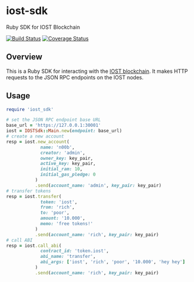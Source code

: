 # iost-sdk
Ruby SDK for IOST Blockchain

[![Build Status](https://travis-ci.org/BinaryStorms/iost-sdk.svg?branch=master)](https://travis-ci.org/BinaryStorms/iost-sdk)
[![Coverage Status](https://coveralls.io/repos/github/BinaryStorms/iost-sdk/badge.svg?branch=feature_models_for_response)](https://coveralls.io/github/BinaryStorms/iost-sdk?branch=master)

## Overview

This is a Ruby SDK for interacting with the [IOST blockchain](https://iost.io/). It makes HTTP requests to the JSON RPC endpoints
on the IOST nodes.

## Usage

```ruby
require 'iost_sdk'

# set the JSON RPC endpoint base URL
base_url = 'https://127.0.0.1:30001'
iost = IOSTSdk::Main.new(endpoint: base_url)
# create a new account
resp = iost.new_account(
             name: 'n00b',
             creator: 'admin',
             owner_key: key_pair,
             active_key: key_pair,
             initial_ram: 10,
             initial_gas_pledge: 0
           )
           .send(account_name: 'admin', key_pair: key_pair)
# transfer tokens
resp = iost.transfer(
             token: 'iost',
             from: 'rich',
             to: 'poor',
             amount: '10.000',
             memo: 'free tokens!'
           )
           .send(account_name: 'rich', key_pair: key_pair)
# call ABI
resp = iost.call_abi(
             contract_id: 'token.iost',
             abi_name: 'transfer',
             abi_args: ['iost', 'rich', 'poor', '10.000', 'hey hey']
           )
           .send(account_name: 'rich', key_pair: key_pair)
```
